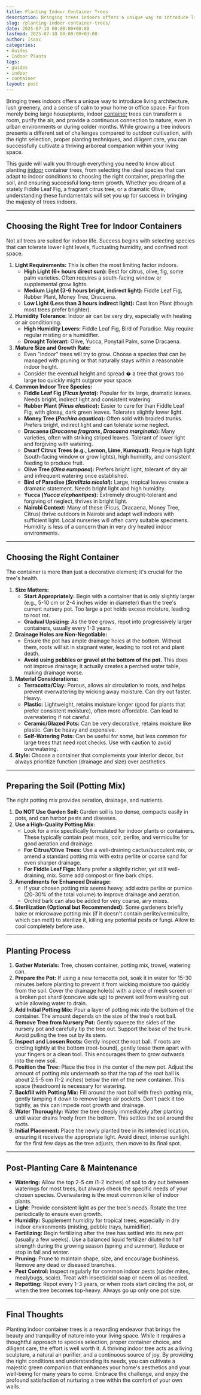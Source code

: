 ```yaml
---
title: Planting Indoor Container Trees
description: Bringing trees indoors offers a unique way to introduce living architecture, lush greenery, and a sense of calm to your home or office space.
slug: /planting-indoor-container-trees/
date: 2025-07-10 00:00:00+00:00
lastmod: 2025-07-10 00:00:00+03:00
author: Isaac
categories:
- Guides
- Indoor Plants
tags:
- guides
- indoor
- container
layout: post
---
```

Bringing trees indoors offers a unique way to introduce living architecture, lush greenery, and a sense of calm to your home or office space. Far from merely being large houseplants, indoor [container](https://pestpolicy.com/10-trees-to-grow-in-containers/) trees can transform a room, purify the air, and provide a continuous connection to nature, even in urban environments or during colder months. While growing a tree indoors presents a different set of challenges compared to outdoor cultivation, with the right selection, proper planting techniques, and diligent care, you can successfully cultivate a thriving arboreal companion within your living space.

This guide will walk you through everything you need to know about planting [indoor](https://pestpolicy.com/best-indoor-flea-killer/) container trees, from selecting the ideal species that can adapt to indoor conditions to choosing the right container, preparing the soil, and ensuring successful long-term growth. Whether you dream of a stately Fiddle Leaf Fig, a fragrant citrus tree, or a dramatic Olive, understanding these fundamentals will set you up for success in bringing the majesty of trees indoors.

---

## Choosing the Right Tree for Indoor Containers

Not all trees are suited for indoor life. Success begins with selecting species that can tolerate lower light levels, fluctuating humidity, and confined root space.

1.  **Light Requirements:** This is often the most limiting factor indoors.
    * **High Light (6+ hours direct sun):** Best for citrus, olive, fig, some palm varieties. Often requires a south-facing window or supplemental grow lights.
    * **Medium Light (3-6 hours bright, indirect light):** Fiddle Leaf Fig, Rubber Plant, Money Tree, Dracaena.
    * **Low Light (Less than 3 hours indirect light):** Cast Iron Plant (though most trees prefer brighter).
2.  **Humidity Tolerance:** Indoor air can be very dry, especially with heating or air conditioning.
    * **High Humidity Lovers:** Fiddle Leaf Fig, Bird of Paradise. May require regular misting or a humidifier.
    * **Drought Tolerant:** Olive, Yucca, Ponytail Palm, some Dracaena.
3.  **Mature Size and Growth Rate:**
    * Even "indoor" trees will try to grow. Choose a species that can be managed with pruning or that naturally stays within a reasonable indoor height.
    * Consider the eventual height and spread � a tree that grows too large too quickly might outgrow your space.
4.  **Common Indoor Tree Species:**
    * **Fiddle Leaf Fig (*Ficus lyrata*):** Popular for its large, dramatic leaves. Needs bright, indirect light and consistent watering.
    * **Rubber Plant (*Ficus elastica*):** Easier to care for than Fiddle Leaf Fig, with glossy, dark green leaves. Tolerates slightly lower light.
    * **Money Tree (*Pachira aquatica*):** Often sold with braided trunks. Prefers bright, indirect light and can tolerate some neglect.
    * **Dracaena (*Dracaena fragrans*, *Dracaena marginata*):** Many varieties, often with striking striped leaves. Tolerant of lower light and forgiving with watering.
    * **Dwarf Citrus Trees (e.g., Lemon, Lime, Kumquat):** Require high light (south-facing window or grow lights), high humidity, and consistent feeding to produce fruit.
    * **Olive Tree (*Olea europaea*):** Prefers bright light, tolerant of dry air and infrequent watering once established.
    * **Bird of Paradise (*Strelitzia nicolai*):** Large, tropical leaves create a dramatic statement. Needs bright light and high humidity.
    * **Yucca (*Yucca elephantipes*):** Extremely drought-tolerant and forgiving of neglect, thrives in bright light.
    * **Nairobi Context:** Many of these (Ficus, Dracaena, Money Tree, Citrus) thrive outdoors in Nairobi and adapt well indoors with sufficient light. Local nurseries will often carry suitable specimens. Humidity is less of a concern than in very dry heated indoor environments.

---

## Choosing the Right Container

The container is more than just a decorative element; it's crucial for the tree's health.

1.  **Size Matters:**
    * **Start Appropriately:** Begin with a container that is only slightly larger (e.g., 5-10 cm or 2-4 inches wider in diameter) than the tree's current nursery pot. Too large a pot holds excess moisture, leading to root rot.
    * **Gradual Upsizing:** As the tree grows, repot into progressively larger containers, usually every 1-3 years.
2.  **Drainage Holes are Non-Negotiable:**
    * Ensure the pot has ample drainage holes at the bottom. Without them, roots will sit in stagnant water, leading to root rot and plant death.
    * **Avoid using pebbles or gravel at the bottom of the pot.** This does not improve drainage; it actually creates a perched water table, making drainage worse.
3.  **Material Considerations:**
    * **Terracotta/Clay:** Porous, allows air circulation to roots, and helps prevent overwatering by wicking away moisture. Can dry out faster. Heavy.
    * **Plastic:** Lightweight, retains moisture longer (good for plants that prefer consistent moisture), often more affordable. Can lead to overwatering if not careful.
    * **Ceramic/Glazed Pots:** Can be very decorative, retains moisture like plastic. Can be heavy and expensive.
    * **Self-Watering Pots:** Can be useful for some, but less common for large trees that need root checks. Use with caution to avoid overwatering.
4.  **Style:** Choose a container that complements your interior decor, but always prioritize function (drainage and size) over aesthetics.

---

## Preparing the Soil (Potting Mix)

The right potting mix provides aeration, drainage, and nutrients.

1.  **Do NOT Use Garden Soil:** Garden soil is too dense, compacts easily in pots, and can harbor pests and diseases.
2.  **Use a High-Quality Potting Mix:**
    * Look for a mix specifically formulated for indoor plants or containers. These typically contain peat moss, coir, perlite, and vermiculite for good aeration and drainage.
    * **For Citrus/Olive Trees:** Use a well-draining cactus/succulent mix, or amend a standard potting mix with extra perlite or coarse sand for even sharper drainage.
    * **For Fiddle Leaf Figs:** Many prefer a slightly richer, yet still well-draining, mix. Some add compost or fine bark chips.
3.  **Amendments for Enhanced Drainage:**
    * If your chosen potting mix seems heavy, add extra perlite or pumice (20-30% of the total volume) to improve drainage and aeration.
    * Orchid bark can also be added for very coarse, airy mixes.
4.  **Sterilization (Optional but Recommended):** Some gardeners briefly bake or microwave potting mix (if it doesn't contain perlite/vermiculite, which can melt) to sterilize it, killing any potential pests or fungi. Allow to cool completely before use.

---

## Planting Process

1.  **Gather Materials:** Tree, chosen container, potting mix, trowel, watering can.
2.  **Prepare the Pot:** If using a new terracotta pot, soak it in water for 15-30 minutes before planting to prevent it from wicking moisture too quickly from the soil. Cover the drainage hole(s) with a piece of mesh screen or a broken pot shard (concave side up) to prevent soil from washing out while allowing water to drain.
3.  **Add Initial Potting Mix:** Pour a layer of potting mix into the bottom of the container. The amount depends on the size of the tree's root ball.
4.  **Remove Tree from Nursery Pot:** Gently squeeze the sides of the nursery pot and carefully tip the tree out. Support the base of the trunk. Avoid pulling the tree out by its stem.
5.  **Inspect and Loosen Roots:** Gently inspect the root ball. If roots are circling tightly at the bottom (root-bound), gently tease them apart with your fingers or a clean tool. This encourages them to grow outwards into the new soil.
6.  **Position the Tree:** Place the tree in the center of the new pot. Adjust the amount of potting mix underneath so that the top of the root ball is about 2.5-5 cm (1-2 inches) below the rim of the new container. This space (headroom) is necessary for watering.
7.  **Backfill with Potting Mix:** Fill around the root ball with fresh potting mix, gently tamping it down to remove large air pockets. Don't pack it too tightly, as this can impede root growth and drainage.
8.  **Water Thoroughly:** Water the tree deeply immediately after planting until water drains freely from the bottom. This settles the soil around the roots.
9.  **Initial Placement:** Place the newly planted tree in its intended location, ensuring it receives the appropriate light. Avoid direct, intense sunlight for the first few days as the tree adjusts, then move to its final spot.

---

## Post-Planting Care & Maintenance

* **Watering:** Allow the top 2-5 cm (1-2 inches) of soil to dry out between waterings for most trees, but always check the specific needs of your chosen species. Overwatering is the most common killer of indoor plants.
* **Light:** Provide consistent light as per the tree's needs. Rotate the tree periodically to ensure even growth.
* **Humidity:** Supplement humidity for tropical trees, especially in dry indoor environments (misting, pebble trays, humidifier).
* **Fertilizing:** Begin fertilizing after the tree has settled into its new pot (usually a few weeks). Use a balanced liquid fertilizer diluted to half strength during the growing season (spring and summer). Reduce or stop in fall and winter.
* **Pruning:** Prune to maintain shape, size, and encourage bushiness. Remove any dead or diseased branches.
* **Pest Control:** Inspect regularly for common indoor pests (spider mites, mealybugs, scale). Treat with insecticidal soap or neem oil as needed.
* **Repotting:** Repot every 1-3 years, or when roots start circling the pot, or when the tree becomes top-heavy. Always go up only one pot size.

---

## Final Thoughts

Planting indoor container trees is a rewarding endeavor that brings the beauty and tranquility of nature into your living space. While it requires a thoughtful approach to species selection, proper container choice, and diligent care, the effort is well worth it. A thriving indoor tree acts as a living sculpture, a natural air purifier, and a continuous source of joy. By providing the right conditions and understanding its needs, you can cultivate a majestic green companion that enhances your home's aesthetics and your well-being for many years to come. Embrace the challenge, and enjoy the profound satisfaction of nurturing a tree within the comfort of your own walls.